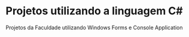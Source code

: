 # Projetos utilizando a linguagem C#

Projetos da Faculdade utilizando Windows Forms e Console Application
